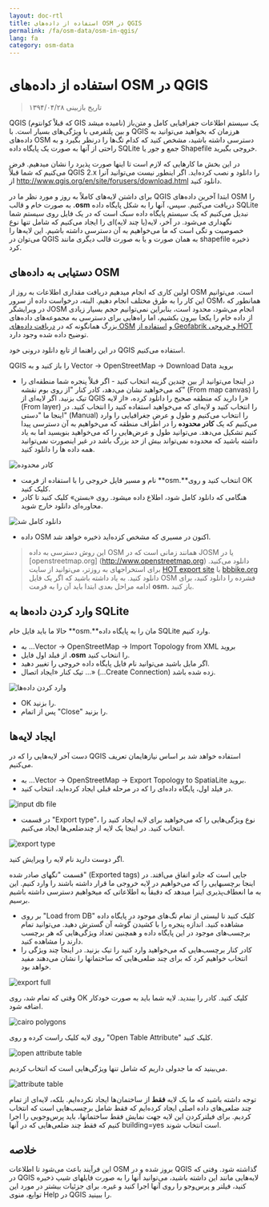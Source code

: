 ```yaml
---
layout: doc-rtl
title: استفاده از داده‌های OSM در QGIS
permalink: /fa/osm-data/osm-in-qgis/
lang: fa
category: osm-data
---
```


استفاده از داده‌های OSM در QGIS
=================

> تاریخ بازبینی ۱۳۹۴/۰۴/۲۸

QGIS (که قبلاْ کوانتوم GIS نامیده میشد) یک سیستم اطلاعات جفرافیایی کامل  و متن‌باز و بین پلتفرمی با ویژگی‌های بسیار است. با QGIS هرزمان که بخواهید می‌توانید به داده‌های OSM دسترسی داشته باشید، مشخص کنید که کدام تگ‌ها را درنظر بگیرد و به راحتی از آنها به صورت یک پایگاه داده SQLite جمع و جور یا Shapefile خروجی بگیرید.  

در این بخش ما کارهایی که لازم است تا اینها صورت پذیرد را نشان میدهیم. فرض می‌کنیم که شما قبلاً QGIS 2.x را دانلود و نصب کرده‌اید. اگر اینطور نیست می‌توانید آنرا از <http://www.qgis.org/en/site/forusers/download.html> دانلود کنید.  

برای داشتن لایه‌های کاملاً به روز و مورد نظر ما در QGIS ابتدا آخرین داده‌های OSM را به صورت خام و قالب **.osm** دریافت می‌کنیم. سپس، آنها را به شکل پایگاه داده SQLite نبدیل می‌کنیم که یک سیستم پایگاه داده سبک است که در یک فایل روی سیستم شما نگهداری می‌شود. در آخر، لایه‌(یا چند لایه)ای را ایجاد می‌کنیم که شامل تنها نوع خصوصیت و تگی است که ما می‌خواهیم به آن دسترسی داشته باشیم. این لایه‌ها را می‌توان در QGIS به همان صورت و یا به صورت قالب دیگری مانند shapefile ذخیره کرد.  

دستیابی به داده‌های OSM
---------------------------

اولین کاری که انجام میدهیم دریافت مقداری اطلاعات به روز از OSM است. می‌توانیم این کار را به طرق مختلف انجام دهیم. البته، درخواست داده از سرور OSM، همانطور که در ویرایشگر JOSM انجام می‌شود، محدود است، بنابراین نمی‌توانیم حجم بسیار زیادی از داده خام را یکجا بیرون بکشیم، اما راه‌هایی برای دسترسی به مجموعه‌های داده‌های بزرگ 
همانگونه که در [دریافت داده‌های OSM](/fa/osm-data/getting-data) و [استفاده از Geofabrik و خروجی HOT](/fa/osm-data/geofabrik-and-hot-export) توضیح داده شده وجود دارد.  

در این راهنما از تابع دانلود درونی خود QGIS استفاده می‌کنیم.  

QGIS را باز کنید و به Vector -> OpenStreetMap -> Download Data بروید  
- در اینجا می‌توانید از بین چندین گزینه انتخاب کنید - اگر قبلاْ پنجره شما منطقه‌ای را که می‌خواهید نشان می‌دهد، کادر کنار "از روی بوم نقشه" (From map canvas) را تیک بزنید. اگر لایه‌ای از QGIS را دارید که منطقه صحیح را دانلود کرده، «از لایه» (From layer) را انتخاب کنید و لایه‌ای که می‌خواهید استفاده کنید را انتخاب کنید. در اینجا ما "دستی" (Manual) را انتخاب می‌کنیم و طول و عرض جغرافیایی را وارد می‌کنیم که یک **کادر محدوده** را در اطراف منطقه که می‌خواهیم به آن دسترسی پیدا کنیم	 تشکیل می‌دهد. می‌توانید طول و عرض‌هایی را که می‌خواهید بنویسید اما به یاد داشته باشید که محدوده نمی‌تواند بیش از حد بزرگ باشد در غیر اینصورت نمی‌توانید همه داده ها را دانلود کنید.  

![کادر محدوده][bounding box]

- نام و مسیر فایل خروجی را با استفاده از فرمت **osm.**انتخاب کنید و روی OK کلیک کنید.  
- هنگامی که دانلود کامل شود، اطلاع داده میشود. روی «بستن» کلیک کنید تا کادر محاوره‌ای دانلود خارج شوید.  

![دانلود کامل شد][download complete]

- داده OSM اکنون در مسیری که مشخص کزده‌اید ذخیره خواهد شد.  

> این روش دسترسی به داده OSM همانند زمانی است که در JOSM یا در [openstreetmap.org] (http://www.openstreetmap.org) دانلود می‌کنید. برای استخراجهای به روزتر، می‌توانید از سایت [HOT export site](http://export.hotosm.org) یا [bbbike.org](http://extract.bbbike.org/) دانلود کنید. به یاد داشته باشید که اگر یک فایل OSM فشرده را دانلود کنید، برای ادامه مراحل بعدی ابتدا باید آن را به فرمت **osm.** باز کنید.  


وارد کردن داده‌ها به SQLite
---------------------------

حالا ما باید فایل خام **osm.**مان را به پایگاه داده SQLite وارد کنیم.  

- به ...Vector -> OpenStreetMap -> Import Topology from XML بروید  
- از فبلد اول فایل **.osm** را انتخاب کنید.  
- اگر مایل باشید می‌توانید نام فایل پایگاه داده خروجی را تغییر دهید.  
- تیک کنار «ایجاد اتصال ...» (...Create Connection) زده شده باشد.  

![وارد کردن داده‌ها][import dialog]  

- OK را بزنید.  
- پس از اتمام "Close" را بزنید.  


ایجاد لایه‌ها
--------------

دست آخر لایه‌هایی را که در QGIS استفاده خواهد شد بر اساس نیازهایمان تعریف می‌کنیم.  

- به ...Vector -> OpenStreetMap -> Export Topology to SpatiaLite بروید.  
- در فیلد اول، پایگاه داده‌ای را که در مرحله قبلی ایجاد کرده‌اید، انتخاب کنید.  

![input db file][]  

- در قسمت "Export type"، نوع ویژگی‌هایی را که می‌خواهید برای لایه ایجاد کنید را انتخاب کنید. در اینجا یک لایه از چندضلعی‌ها ایجاد می‌کنیم.  

![export type][]  

اگر دوست دارید نام لایه را ویرایش کنید.  

قسمت "تگهای صادر شده" (Exported tags) جایی است که جادو اتفاق می‌افتد. در اینجا برچسبهایی را که می‌خواهیم در لایه خروجی ما قرار داشته باشند را وارد کنیم. این به ما انعطاف‌پذیری اینرا میدهد که دقیقاْ به اطلاعاتی که میخواهیم دسترسی داشته باشیم برسیم.  

- بر روی "Load from DB" کلیک کنید تا لیستی از تمام تگ‌های موجود در پایگاه داده مشاهده کنید. اندازه پنجره را با کشیدن گوشه آن گسترش دهید. می‌توانید تمام برچسب‌های موجود در این پایگاه داده و همچنین تعداد ویژگی‌هایی که هر برچسب دارند را مشاهده کنید.  
- کادر کنار برچسب‌هایی که می‌خواهید وارد کنید را تیک بزنید. در اینجا چند ویژگی را انتخاب خواهیم کرد که برای چند ضلعی‌هایی که ساختمانها را نشان می‌دهند مفید خواهد بود.  

![export full][]  

وقتی که تمام شد، روی OK کلیک کنید. کادر را ببندید. لایه شما باید به صورت خودکار اضافه شود.  

![cairo polygons][]  

روی لایه کلیک راست کرده و روی "Open Table Attribute" کلیک کنید.  

![open attribute table][]  

می‌بینید که ما جدولی داریم که شامل تنها ویژگی‌هایی است که انتخاب کردیم.  

![attribute table][]  

توجه داشته باشید که ما یک لایه **فقط** از ساختمان‌ها ایجاد نکرده‌ایم. بلکه، لایه‌ای از  تمام چند ضلعی‌های داده اصلی ایجاد کرده‌ایم که فقط شامل برچسب‌هایی است که انتخاب کردیم. برای فیلترکردن این لایه جهت نمایش فقط ساختمانها، باید پرس‌وجویی را اجرا کنیم که فقط چند ضلعی‌هایی که در آنها building=yes است انتخاب شوند.


خلاصه
-------

این فرآیند باعث می‌شود تا اطلاعات OSM بروز شده و در QGIS گذاشته شود. وفتی که در QGIS لایه‌هایی مانند این داشته باشید، می‌توانید آنها را به صورت فایلهای شیپ ذخیره کنید، فیلتر و پرس‌وجو را روی آنها اجرا کنید و غیره. برای جزئیات بیشتر در مورد این توابع، منوی Help در QGIS را ببینید.  


[bounding box]: /images/osm-data/bounding_box.png
[download complete]: /images/osm-data/download_complete.png
[import dialog]: /images/osm-data/import_dialog.png
[input db file]: /images/osm-data/input_db_file.png
[export type]: /images/osm-data/export_type.png
[export full]: /images/osm-data/export_full.png
[cairo polygons]: /images/osm-data/cairo_polygons.png
[open attribute table]: /images/osm-data/open_attribute_table.png
[attribute table]: /images/osm-data/attribute_table.png
